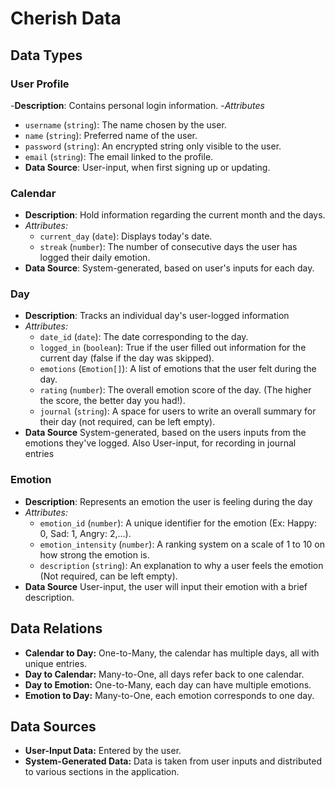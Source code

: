 # Cherish Data

## Data Types

### User Profile
 -**Description**: Contains personal login information.
 -_Attributes_
   - `username` (`string`): The name chosen by the user.
   - `name` (`string`): Preferred name of the user.
   - `password` (`string`): An encrypted string only visible to the user.
   - `email` (`string`): The email linked to the profile.
 - **Data Source**: User-input, when first signing up or updating.

### Calendar
  - **Description**: Hold information regarding the current month and the days. 
  - _Attributes:_
    - `current_day` (`date`): Displays today's date.
    - `streak` (`number`): The number of consecutive days the user has logged their daily emotion.
  - **Data Source**: System-generated, based on user's inputs for each day.

### Day
 - **Description**: Tracks an individual day's user-logged information
 - _Attributes:_
   - `date_id` (`date`): The date corresponding to the day.
   - `logged_in` (`boolean`): True if the user filled out information for the current day (false if the day was skipped).
   - `emotions` (`Emotion[]`): A list of emotions that the user felt during the day.
   - `rating` (`number`): The overall emotion score of the day. (The higher the score, the better day you had!).
   - `journal` (`string`): A space for users to write an overall summary for their day (not required, can be left empty).
 - **Data Source** System-generated, based on the users inputs from the emotions they've logged. Also User-input, for recording in journal entries

### Emotion
  - **Description**: Represents an emotion the user is feeling during the day
  - _Attributes:_
    - `emotion_id` (`number`): A unique identifier for the emotion (Ex: Happy: 0, Sad: 1, Angry: 2,...).
    - `emotion_intensity` (`number`): A ranking system on a scale of 1 to 10 on how strong the emotion is.
    - `description` (`string`): An explanation to why a user feels the emotion (Not required, can be left empty).
  - **Data Source** User-input, the user will input their emotion with a brief description.

## Data Relations
- **Calendar to Day:** One-to-Many, the calendar has multiple days, all with unique entries.
- **Day to Calendar:** Many-to-One, all days refer back to one calendar.
- **Day to Emotion:** One-to-Many, each day can have multiple emotions.
- **Emotion to Day:** Many-to-One, each emotion corresponds to one day.

## Data Sources
- **User-Input Data:** Entered by the user.
- **System-Generated Data:** Data is taken from user inputs and distributed to various sections in the application.

